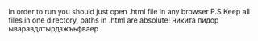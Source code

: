 In order to run you should just open .html file in any browser
P.S Keep all files in one directory, paths in .html are absolute!
никита пидор
ываравдлтырдзжъьфваер